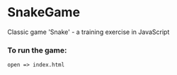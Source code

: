 # SnakeGame
Classic game 'Snake' - a training exercise in JavaScript
### To run the game:
``` 
open => index.html
```
